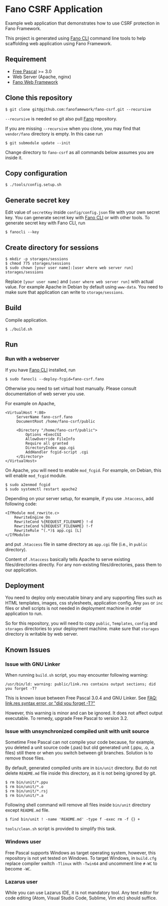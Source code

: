 # Fano CSRF Application

Example web application that demonstrates how to use CSRF protection in Fano Framework.

This project is generated using [Fano CLI](https://github.com/fanoframework/fano-cli)
command line tools to help scaffolding web application using Fano Framework.

## Requirement

- [Free Pascal](https://www.freepascal.org/) >= 3.0
- Web Server (Apache, nginx)
- [Fano Web Framework](https://github.com/fanoframework/fano)

## Clone this repository

```
$ git clone git@github.com:fanofamework/fano-csrf.git --recursive
```

`--recursive` is needed so git also pull [Fano](https://github.com/fanoframework/fano) repository.

If you are missing `--recursive` when you clone, you may find that `vendor/fano` directory is empty. In this case run

```
$ git submodule update --init
```

Change directory to `fano-csrf` as all commands below assumes you are inside it.

## Copy configuration

```
$ ./tools/config.setup.sh
```

## Generate secret key

Edit value of `secretKey` inside `config/config.json` file with your own secret key. You can generate secret key with [Fano CLI](https://github.com/fanoframework/fano-cli) or with other tools. To generate secret key with Fano CLI, run

```
$ fanocli --key
```

## Create directory for sessions

```
$ mkdir -p storages/sessions
$ chmod 775 storages/sessions
$ sudo chown [your user name]:[user where web server run] storages/sessions
```
Replace `[your user name]` and `[user where web server run]` with actual value. For example Apache in Debian by default using `www-data`. You need to make sure that application can write to `storage/sessions`.

## Build

Compile application.

```
$ ./build.sh
```

## Run

### Run with a webserver

If you have [Fano CLI](https://github.com/fanoframework/fano-cli) installed, run

```
$ sudo fanocli --deploy-fcgid=fano-csrf.fano
```

Otherwise you need to set virtual host manually. Please consult documentation of web server you use.

For example on Apache,

```
<VirtualHost *:80>
     ServerName fano-csrf.fano
     DocumentRoot /home/fano-csrf/public

     <Directory "/home/fano-csrf/public">
         Options +ExecCGI
         AllowOverride FileInfo
         Require all granted
         DirectoryIndex app.cgi
         AddHandler fcgid-script .cgi
     </Directory>
</VirtualHost>
```
On Apache, you will need to enable `mod_fcgid`.  For example, on Debian, this will enable `mod_fcgid` module.

```
$ sudo a2enmod fcgid
$ sudo systemctl restart apache2
```

Depending on your server setup, for example, if you use `.htaccess`, add following code:

```
<IfModule mod_rewrite.c>
    RewriteEngine On
    RewriteCond %{REQUEST_FILENAME} !-d
    RewriteCond %{REQUEST_FILENAME} !-f
    RewriteRule ^(.*)$ app.cgi [L]
</IfModule>
```
and put `.htaccess` file in same directory as `app.cgi` file (i.e., in `public` directory).

Content of `.htaccess` basically tells Apache to serve existing files/directories directly. For any non-existing files/directories, pass them to our application.

## Deployment

You need to deploy only executable binary and any supporting files such as HTML templates, images, css stylesheets, application config.
Any `pas` or `inc` files or shell scripts is not needed in deployment machine in order application to run.

So for this repository, you will need to copy `public`, `Templates`, `config`
and `storages` directories to your deployment machine. make sure that
`storages` directory is writable by web server.

## Known Issues

### Issue with GNU Linker

When running `build.sh` script, you may encounter following warning:

```
/usr/bin/ld: warning: public/link.res contains output sections; did you forget -T?
```

This is known issue between Free Pascal 3.0.4 and GNU Linker. See
[FAQ: link.res syntax error, or "did you forget -T?"](https://www.freepascal.org/faq.var#unix-ld219)

However, this warning is minor and can be ignored. It does not affect output executable.
To remedy, upgrade Free Pascal to version 3.2.

### Issue with unsynchronized compiled unit with unit source

Sometime Free Pascal can not compile your code because, for example, you deleted a
unit source code (.pas) but old generated unit (.ppu, .o, .a files) still there
or when you switch between git branches. Solution is to remove those files.

By default, generated compiled units are in `bin/unit` directory.
But do not delete `README.md` file inside this directory, as it is not being ignored by git.

```
$ rm bin/unit/*.ppu
$ rm bin/unit/*.o
$ rm bin/unit/*.rsj
$ rm bin/unit/*.a
```

Following shell command will remove all files inside `bin/unit` directory except
`README.md` file.

    $ find bin/unit ! -name 'README.md' -type f -exec rm -f {} +

`tools/clean.sh` script is provided to simplify this task.

### Windows user

Free Pascal supports Windows as target operating system, however, this repository is not yet tested on Windows. To target Windows, in `build.cfg` replace
compiler switch `-Tlinux` with `-Twin64` and uncomment line `#-WC` to
become `-WC`.

### Lazarus user

While you can use Lazarus IDE, it is not mandatory tool. Any text editor for code editing (Atom, Visual Studio Code, Sublime, Vim etc) should suffice.
